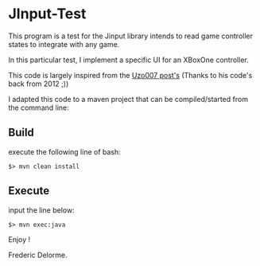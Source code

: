 # JInput-Test

This program is a test for the Jinput library intends to read game controller states to integrate with any game.

In this particular test, I implement a specific UI for an XBoxOne controller.

This code is largely inspired from the [Uzo007 post's](https://theuzo007.wordpress.com/2012/09/02/joystick-in-java-with-jinput/)
(Thanks to his code's back from 2012 ;))

I adapted this code to a maven project that can be compiled/started from the command line:

## Build

execute the following line of bash:

    $> mvn clean install

## Execute

input the line below:

    $> mvn exec:java
    
Enjoy !

Frederic Delorme.


 